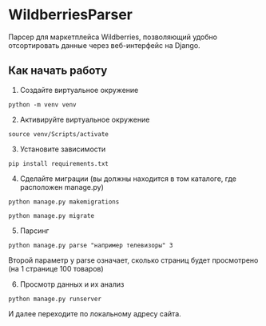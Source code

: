 # WildberriesParser
Парсер для маркетплейса Wildberries, позволяющий удобно отсортировать данные через веб-интерфейс на Django.

## Как начать работу
1. Создайте виртуальное окружение

```python -m venv venv```

2. Активируйте виртуальное окружение

```source venv/Scripts/activate```

3. Установите зависимости

```pip install requirements.txt```

4. Сделайте миграции (вы должны находится в том каталоге, где расположен manage.py)

```python manage.py makemigrations```

```python manage.py migrate```

5. Парсинг

```python manage.py parse "например телевизоры" 3```

Второй параметр у parse означает, сколько страниц будет просмотрено (на 1 странице 100 товаров)

6. Просмотр данных и их анализ

```python manage.py runserver```

И далее переходите по локальному адресу сайта.